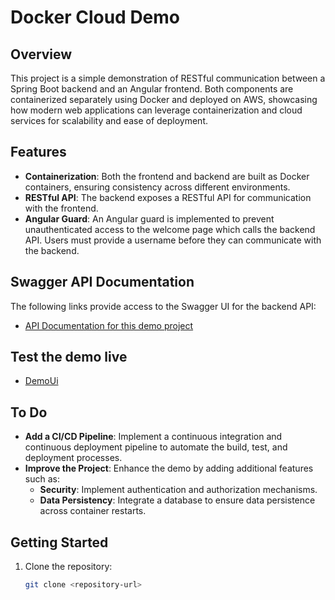 # Docker Cloud Demo

## Overview

This project is a simple demonstration of RESTful communication between a Spring Boot backend and an Angular frontend. Both components are containerized separately using Docker and deployed on AWS, showcasing how modern web applications can leverage containerization and cloud services for scalability and ease of deployment.

## Features

- **Containerization**: Both the frontend and backend are built as Docker containers, ensuring consistency across different environments.
- **RESTful API**: The backend exposes a RESTful API for communication with the frontend.
- **Angular Guard**: An Angular guard is implemented to prevent unauthenticated access to the welcome page which calls the backend API. Users must provide a username before they can communicate with the backend.

## Swagger API Documentation

The following links provide access to the Swagger UI for the backend API:

- [API Documentation for this demo project](http://107.22.12.230/swagger-ui.html)

## Test the demo live
- [DemoUi](http://107.22.12.230)

## To Do

- **Add a CI/CD Pipeline**: Implement a continuous integration and continuous deployment pipeline to automate the build, test, and deployment processes.
- **Improve the Project**: Enhance the demo by adding additional features such as:
  - **Security**: Implement authentication and authorization mechanisms.
  - **Data Persistency**: Integrate a database to ensure data persistence across container restarts.

## Getting Started

1. Clone the repository:
   ```bash
   git clone <repository-url>
